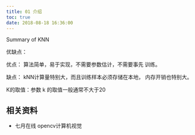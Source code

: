 ```yaml
---
title: 01 介绍
toc: true
date: 2018-08-18 16:36:00
---
```

Summary of KNN


优缺点：

优点：
算法简单，易于实现，不需要参数估计，不需要事先
训练。

缺点：
kNN计算量特别大，而且训练样本必须存储在本地，
内存开销也特别大。


K的取值：参数 k 的取值一般通常不大于20




## 相关资料

- 七月在线 opencv计算机视觉
